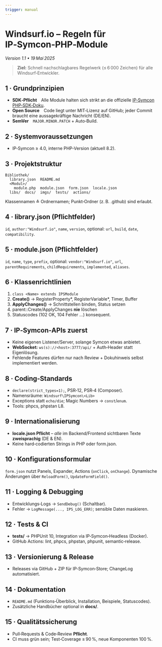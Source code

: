 ```yaml
---
trigger: manual
---
```


# Windsurf.io – Regeln für IP‑Symcon‑PHP‑Module

*Version 1.1 • 19 Mai 2025*

> **Ziel:** Schnell nachschlagbares Regelwerk (≤ 6 000 Zeichen) für alle Windsurf‑Entwickler.

## 1 · Grundprinzipien

* **SDK‑Pflicht** Alle Module halten sich strikt an die offizielle [IP‑Symcon PHP‑SDK‑Doku](https://symcon.de/…/sdk-php/).
* **Open Source** Code liegt unter MIT‑Lizenz auf GitHub; jeder Commit braucht eine aussagekräftige Nachricht (DE/EN).
* **SemVer** `MAJOR.MINOR.PATCH` + Auto‑Build.

## 2 · Systemvoraussetzungen

* IP‑Symcon ≥ 4.0, interne PHP‑Version (aktuell 8.2).

## 3 · Projektstruktur

```text
Bibliothek/
  library.json  README.md
  <Modul>/
    module.php  module.json  form.json  locale.json
  libs/  docs/  imgs/  tests/  actions/
```

Klassennamen ≙ Ordnernamen; Punkt‑Ordner (z. B. .github) sind erlaubt.

## 4 · library.json (Pflichtfelder)

`id`, `author:"Windsurf.io"`, `name`, `version`, optional: `url`, `build`, `date`, `compatibility`.

## 5 · module.json (Pflichtfelder)

`id`, `name`, `type`, `prefix`, optional: `vendor:"Windsurf.io"`, `url`, `parentRequirements`, `childRequirements`, `implemented`, `aliases`.

## 6 · Klassenrichtlinien

1. `class <Name> extends IPSModule`
2. **Create()** → RegisterProperty\*, RegisterVariable\*, Timer, Buffer
3. **ApplyChanges()** → Schnittstellen binden, Status setzen
4. parent::Create/ApplyChanges **nie** löschen
5. Statuscodes (102 OK, 104 Fehler …) konsequent.

## 7 · IP‑Symcon‑APIs zuerst

* Keine eigenen Listener/Server, solange Symcon etwas anbietet.
* **WebSocket:** `ws(s)://<host>:3777/api/` + Auth‑Header statt Eigenlösung.
* Fehlende Features dürfen nur nach Review + Dokuhinweis selbst implementiert werden.

## 8 · Coding‑Standards

* `declare(strict_types=1);`, PSR‑12, PSR‑4 (Composer).
* Namensräume: `Windsurf\IPSymcon\<Lib>`
* Exceptions statt `echo/die`; Magic Numbers → `const`/`enum`.
* Tools: phpcs, phpstan L8.

## 9 · Internationalisierung

* **locale.json Pflicht** – *alle* im Backend/Frontend sichtbaren Texte **zweisprachig** (DE & EN).
* Keine hard‑codierten Strings in PHP oder form.json.

## 10 · Konfigurationsformular

`form.json` nutzt Panels, Expander, Actions (`onClick`, `onChange`). Dynamische Änderungen über `ReloadForm()`, `UpdateFormField()`.

## 11 · Logging & Debugging

* Entwicklungs‑Logs → `SendDebug()` (Schaltbar).
* Fehler → `LogMessage(..., IPS_LOG_ERR)`; sensible Daten maskieren.

## 12 · Tests & CI

* **tests/** → PHPUnit 10, Integration via IP‑Symcon‑Headless (Docker).
* GitHub Actions: lint, phpcs, phpstan, phpunit, semantic‑release.

## 13 · Versionierung & Release

* Releases via GitHub + ZIP für IP‑Symcon‑Store; ChangeLog automatisiert.

## 14 · Dokumentation

* `README.md` (Funktions‑Überblick, Installation, Beispiele, Statuscodes).
* Zusätzliche Handbücher optional in **docs/**.

## 15 · Qualitätssicherung

* Pull‑Requests & Code‑Review **Pflicht**.
* CI muss grün sein; Test‑Coverage ≥ 90 %, neue Komponenten 100 %.
